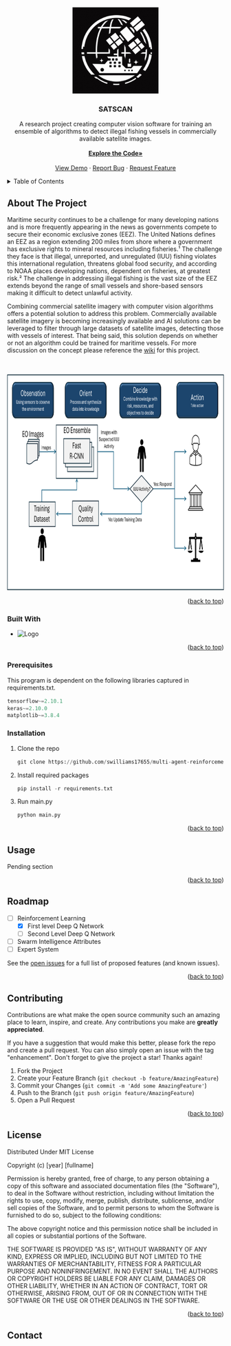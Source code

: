 <!-- Improved compatibility of back to top link: See: https://github.com/othneildrew/Best-README-Template/pull/73 -->
<a name="readme-top"></a>

<!-- PROJECT LOGO -->
<br />
<div align="center">
  <a href="https://github.com/SWilliams17655/SAT-SCAN">
    <img src="/assets/icon.png" alt="Logo" width="200" height="200">
  </a>

<h3 align="center">SATSCAN</h3>

  <p align="center">
    A research project creating computer vision software for training an ensemble of algorithms to detect illegal fishing vessels in commercially available satellite images.
    <br />
    <br />
    <a href="https://github.com/SWilliams17655/SAT-SCAN"><strong>Explore the Code»</strong></a>
    <br />
    <br />
    <a href="https://github.com/SWilliams17655/SAT-SCAN">View Demo</a>
    ·
    <a href="https://github.com/SWilliams17655/SAT-SCAN/issues/new?labels=bug&template=bug-report---.md">Report Bug</a>
    ·
    <a href="https://github.com/SWilliams17655/SAT-SCAN/issues/new?labels=enhancement&template=feature-request---.md">Request Feature</a>
  </p>
</div>

<!-- TABLE OF CONTENTS -->
<details>
  <summary>Table of Contents</summary>
  <ol>
    <li>
      <a href="#about-the-project">About The Project</a>
      <ul>
        <li><a href="#built-with">Built With</a></li>
      </ul>
    </li>
    <li>
      <a href="#getting-started">Getting Started</a>
      <ul>
        <li><a href="#prerequisites">Prerequisites</a></li>
        <li><a href="#installation">Installation</a></li>
      </ul>
    </li>
    <li><a href="#usage">Usage</a></li>
    <li><a href="#roadmap">Roadmap</a></li>
    <li><a href="#contributing">Contributing</a></li>
    <li><a href="#license">License</a></li>
    <li><a href="#contact">Contact</a></li>
  </ol>
</details>


<!-- ABOUT THE PROJECT -->
## About The Project

<p> Maritime security continues to be a challenge for many developing nations and is more frequently appearing in the news as governments compete to secure their economic exclusive zones (EEZ). The United Nations defines an EEZ as a region extending 200 miles from shore where a government has exclusive rights to mineral resources including fisheries.¹ The challenge they face is that illegal, unreported, and unregulated (IUU) fishing violates this international regulation, threatens global food security, and according to NOAA places developing nations, dependent on fisheries, at greatest risk.² The challenge in addressing illegal fishing is the vast size of the EEZ extends beyond the range of small vessels and shore-based sensors making it difficult to detect unlawful activity. 
  
<p> Combining commercial satellite imagery with computer vision algorithms offers a potential solution to address this problem. Commercially available satellite imagery is becoming increasingly available and AI solutions can be leveraged to filter through large datasets of satellite images, detecting those with vessels of interest. That being said, this solution depends on whether or not an algorithm could be trained for maritime vessels. For more discussion on the concept please reference the <a href="https://github.com/SWilliams17655/SAT-SCAN/wiki">wiki</a> for this project.</p> </p>
  
<br>
<br>
<div align="center">
    <img src="/assets/Architecture.png" 
    alt="Logo" width="800" height="500">
  </a>
</div>

<p align="right">(<a href="#readme-top">back to top</a>)</p>

### Built With
* <img src="https://www.python.org/static/img/python-logo@2x.png" alt="Logo" width="200" height="60">

<p align="right">(<a href="#readme-top">back to top</a>)</p>

### Prerequisites

This program is dependent on the following libraries captured in requirements.txt.
```py
tensorflow~=2.10.1
keras~=2.10.0
matplotlib~=3.8.4
```

### Installation

1. Clone the repo
   ```py
   git clone https://github.com/swilliams17655/multi-agent-reinforcement-learning-agent.git
   ```
2. Install required packages
   ```py
   pip install -r requirements.txt
   ```
3. Run main.py
   ```py
   python main.py
   ```

<p align="right">(<a href="#readme-top">back to top</a>)</p>



<!-- USAGE EXAMPLES -->
## Usage

Pending section

<p align="right">(<a href="#readme-top">back to top</a>)</p>



<!-- ROADMAP -->
## Roadmap

- [ ] Reinforcement Learning
    - [x] First level Deep Q Network
    - [ ] Second Level Deep Q Network
- [ ] Swarm Intelligence Attributes
- [ ] Expert System

See the [open issues](https://github.com/swilliams17655/multi-agent-reinforcement-learning-agent/issues) for a full list of proposed features (and known issues).

<p align="right">(<a href="#readme-top">back to top</a>)</p>

<!-- CONTRIBUTING -->
## Contributing

Contributions are what make the open source community such an amazing place to learn, inspire, and create. Any contributions you make are **greatly appreciated**.

If you have a suggestion that would make this better, please fork the repo and create a pull request. You can also simply open an issue with the tag "enhancement".
Don't forget to give the project a star! Thanks again!

1. Fork the Project
2. Create your Feature Branch (`git checkout -b feature/AmazingFeature`)
3. Commit your Changes (`git commit -m 'Add some AmazingFeature'`)
4. Push to the Branch (`git push origin feature/AmazingFeature`)
5. Open a Pull Request

<p align="right">(<a href="#readme-top">back to top</a>)</p>



<!-- LICENSE -->
## License

Distributed Under MIT License

Copyright (c) [year] [fullname]

Permission is hereby granted, free of charge, to any person obtaining a copy
of this software and associated documentation files (the "Software"), to deal
in the Software without restriction, including without limitation the rights
to use, copy, modify, merge, publish, distribute, sublicense, and/or sell
copies of the Software, and to permit persons to whom the Software is
furnished to do so, subject to the following conditions:

The above copyright notice and this permission notice shall be included in all
copies or substantial portions of the Software.

THE SOFTWARE IS PROVIDED "AS IS", WITHOUT WARRANTY OF ANY KIND, EXPRESS OR
IMPLIED, INCLUDING BUT NOT LIMITED TO THE WARRANTIES OF MERCHANTABILITY,
FITNESS FOR A PARTICULAR PURPOSE AND NONINFRINGEMENT. IN NO EVENT SHALL THE
AUTHORS OR COPYRIGHT HOLDERS BE LIABLE FOR ANY CLAIM, DAMAGES OR OTHER
LIABILITY, WHETHER IN AN ACTION OF CONTRACT, TORT OR OTHERWISE, ARISING FROM,
OUT OF OR IN CONNECTION WITH THE SOFTWARE OR THE USE OR OTHER DEALINGS IN THE
SOFTWARE.

<p align="right">(<a href="#readme-top">back to top</a>)</p>


<!-- CONTACT -->
## Contact
